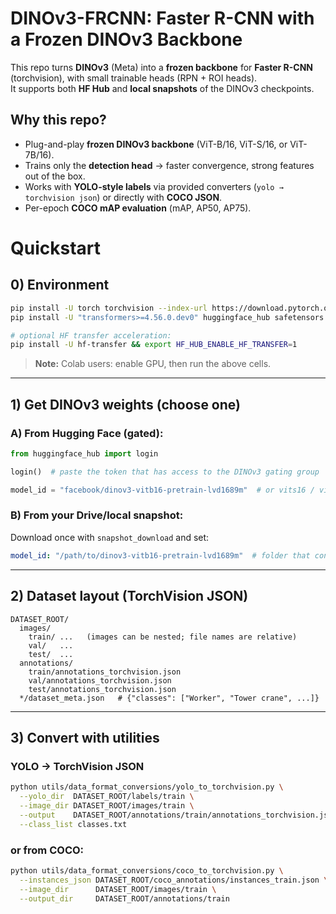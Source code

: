 # DINOv3-FRCNN: Faster R-CNN with a Frozen DINOv3 Backbone

This repo turns **DINOv3** (Meta) into a **frozen backbone** for **Faster R-CNN** (torchvision), with small trainable heads (RPN + ROI heads).  
It supports both **HF Hub** and **local snapshots** of the DINOv3 checkpoints.

## Why this repo?
- Plug-and-play **frozen DINOv3 backbone** (ViT-B/16, ViT-S/16, or ViT-7B/16).  
- Trains only the **detection head** → faster convergence, strong features out of the box.  
- Works with **YOLO-style labels** via provided converters (`yolo → torchvision json`) or directly with **COCO JSON**.  
- Per-epoch **COCO mAP evaluation** (mAP, AP50, AP75).  

# Quickstart

## **0) Environment**

```bash
pip install -U torch torchvision --index-url https://download.pytorch.org/whl/cu121
pip install -U "transformers>=4.56.0.dev0" huggingface_hub safetensors accelerate pycocotools

# optional HF transfer acceleration:
pip install -U hf-transfer && export HF_HUB_ENABLE_HF_TRANSFER=1
````

> **Note:** Colab users: enable GPU, then run the above cells.

---

## **1) Get DINOv3 weights (choose one)**

### **A) From Hugging Face (gated):**

```python
from huggingface_hub import login

login()  # paste the token that has access to the DINOv3 gating group

model_id = "facebook/dinov3-vitb16-pretrain-lvd1689m"  # or vits16 / vit7b16
```

### **B) From your Drive/local snapshot:**

Download once with `snapshot_download` and set:

```yaml
model_id: "/path/to/dinov3-vitb16-pretrain-lvd1689m"  # folder that contains config.json, preprocess...
```

---

## **2) Dataset layout (TorchVision JSON)**

```text
DATASET_ROOT/
  images/
    train/ ...   (images can be nested; file names are relative)
    val/   ...
    test/  ...
  annotations/
    train/annotations_torchvision.json
    val/annotations_torchvision.json
    test/annotations_torchvision.json
  */dataset_meta.json   # {"classes": ["Worker", "Tower crane", ...]}
```

---

## **3) Convert with utilities**

### **YOLO → TorchVision JSON**

```bash
python utils/data_format_conversions/yolo_to_torchvision.py \
  --yolo_dir  DATASET_ROOT/labels/train \
  --image_dir DATASET_ROOT/images/train \
  --output    DATASET_ROOT/annotations/train/annotations_torchvision.json \
  --class_list classes.txt
```

### **or from COCO:**

```bash
python utils/data_format_conversions/coco_to_torchvision.py \
  --instances_json DATASET_ROOT/coco_annotations/instances_train.json \
  --image_dir      DATASET_ROOT/images/train \
  --output_dir     DATASET_ROOT/annotations/train
```

````

